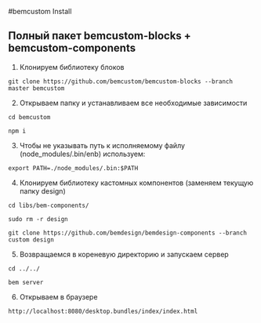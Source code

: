 
#bemcustom Install

## Полный пакет bemcustom-blocks + bemcustom-components
1. Клонируем библиотеку блоков
 ```
 git clone https://github.com/bemcustom/bemcustom-blocks --branch master bemcustom
 ```
 
2. Открываем папку и устанавливаем все необходимые зависимости
 ```
 cd bemcustom
 ```
 ```
 npm i 
 ```

3. Чтобы не указывать путь к исполняемому файлу (node_modules/.bin/enb) используем:
 ```
 export PATH=./node_modules/.bin:$PATH
 ```
 
4. Клонируем библиотеку кастомных компонентов (заменяем текущую папку design)
 ```
 cd libs/bem-components/
 ```
 ```
 sudo rm -r design
 ```
 ```
 git clone https://github.com/bemdesign/bemdesign-components --branch custom design
```
 
5. Возвращаемся в кореневую директорию и запускаем сервер
 ```
 cd ../../
 ```
 ```
 bem server
 ```

6. Открываем в браузере
 ```
 http://localhost:8080/desktop.bundles/index/index.html
 ```
